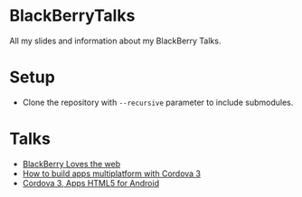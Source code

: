 BlackBerryTalks
===============

All my slides and information about my BlackBerry Talks.

# Setup
* Clone the repository with ```--recursive``` parameter to include submodules.

# Talks
* [BlackBerry Loves the web](./BlackBerry-Loves-the-web/)
* [How to build apps multiplatform with Cordova 3](./Cordova/)
* [Cordova 3, Apps HTML5 for Android](./Cordova-Android/)
